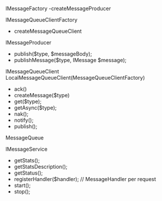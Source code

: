 IMessageFactory
 -createMessageProducer

IMessageQueueClientFactory
- createMessageQueueClient

IMessageProducer
 - publish($type, $messageBody);
 - publishMessage($type, IMessage $message);


IMessageQueueClient LocalMessageQueueClient(MessageQueueClientFactory)
 - ack()
 - createMessage($type)
 - get($type);
 - getAsync($type);
 - nak();
 - notify();
 - publish();

MessageQueue

IMessageService
 - getStats();
 - getStatsDescription();
 - getStatus();
 - registerHandler($handler); // MessageHandler per request
 - start();
 - stop();
